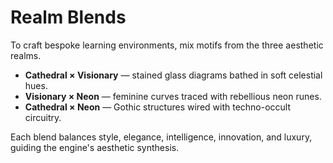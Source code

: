 # Realm Blends

To craft bespoke learning environments, mix motifs from the three aesthetic realms.

- **Cathedral × Visionary** — stained glass diagrams bathed in soft celestial hues.
- **Visionary × Neon** — feminine curves traced with rebellious neon runes.
- **Cathedral × Neon** — Gothic structures wired with techno-occult circuitry.

Each blend balances style, elegance, intelligence, innovation, and luxury, guiding the engine's aesthetic synthesis.
